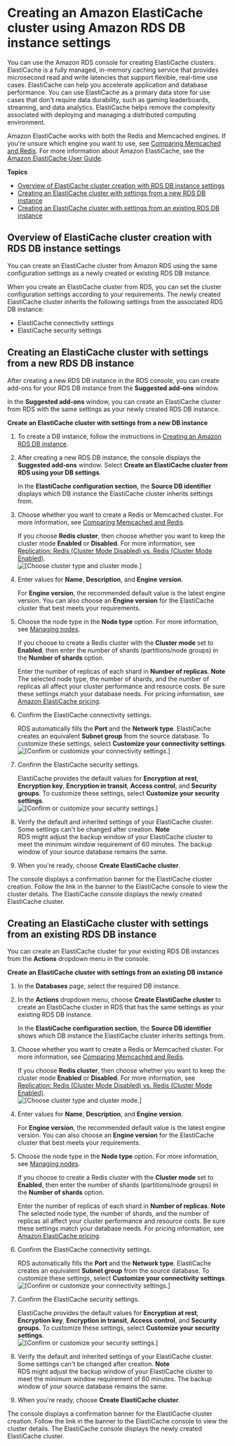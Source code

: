 # Creating an Amazon ElastiCache cluster using Amazon RDS DB instance settings<a name="creating-elasticache-cluster-with-RDS-settings"></a>

You can use the Amazon RDS console for creating ElastiCache clusters\. ElastiCache is a fully managed, in\-memory caching service that provides microsecond read and write latencies that support flexible, real\-time use cases\. ElastiCache can help you accelerate application and database performance\. You can use ElastiCache as a primary data store for use cases that don't require data durability, such as gaming leaderboards, streaming, and data analytics\. ElastiCache helps remove the complexity associated with deploying and managing a distributed computing environment\.

Amazon ElastiCache works with both the Redis and Memcached engines\.  If you're unsure which engine you want to use, see [Comparing Memcached and Redis](https://docs.aws.amazon.com/AmazonElastiCache/latest/red-ug/SelectEngine.html)\. For more information about Amazon ElastiCache, see the [Amazon ElastiCache User Guide](https://docs.aws.amazon.com/AmazonElastiCache/latest/UserGuide/)\.

**Topics**
+ [Overview of ElastiCache cluster creation with RDS DB instance settings](#creating-elasticache-cluster-with-RDS-settings-overview)
+ [Creating an ElastiCache cluster with settings from a new RDS DB instance](#creating-elasticache-cluster-with-RDS-settings-new-DB)
+ [Creating an ElastiCache cluster with settings from an existing RDS DB instance](#creating-elasticache-cluster-with-RDS-settings-existing-DB)

## Overview of ElastiCache cluster creation with RDS DB instance settings<a name="creating-elasticache-cluster-with-RDS-settings-overview"></a>

You can create an ElastiCache cluster from Amazon RDS using the same configuration settings as a newly created or existing RDS DB instance\.

When you create an ElastiCache cluster from RDS, you can set the cluster configuration settings according to your requirements\. The newly created ElastiCache cluster inherits the following settings from the associated RDS DB instance:
+ ElastiCache connectivity settings
+ ElastiCache security settings

## Creating an ElastiCache cluster with settings from a new RDS DB instance<a name="creating-elasticache-cluster-with-RDS-settings-new-DB"></a>

 After creating a new RDS DB instance in the RDS console, you can create add\-ons for your RDS DB instance from the **Suggested add\-ons** window\.

In the **Suggested add\-ons** window, you can create an ElastiCache cluster from RDS with the same settings as your newly created RDS DB instance\.

**Create an ElastiCache cluster with settings from a new DB instance**

1. To create a DB instance, follow the instructions in [Creating an Amazon RDS DB instance](USER_CreateDBInstance.md)\.

1. After creating a new RDS DB instance, the console displays the **Suggested add\-ons** window\. Select **Create an ElastiCache cluster from RDS using your DB settings**\. 

   In the **ElastiCache configuration section**, the **Source DB identifier** displays which DB instance the ElastiCache cluster inherits settings from\.

1. Choose whether you want to create a Redis or Memcached cluster\. For more information, see [Comparing Memcached and Redis](https://docs.aws.amazon.com/AmazonElastiCache/latest/red-ug/SelectEngine.html)\.

   If you choose **Redis cluster**, then choose whether you want to keep the cluster mode **Enabled** or **Disabled**\. For more information, see [ Replication: Redis \(Cluster Mode Disabled\) vs\. Redis \(Cluster Mode Enabled\)](https://docs.aws.amazon.com/AmazonElastiCache/latest/red-ug/Replication.Redis-RedisCluster.html)\.   
![\[Choose cluster type and cluster mode.\]](http://docs.aws.amazon.com/AmazonRDS/latest/UserGuide/images/EC-RDS-Config.png)

1. Enter values for **Name**, **Description**, and **Engine version**\. 

   For **Engine version**, the recommended default value is the latest engine version\. You can also choose an **Engine version** for the ElastiCache cluster that best meets your requirements\.

1. Choose the node type in the **Node type** option\. For more information, see [Managing nodes](https://docs.aws.amazon.com/AmazonElastiCache/latest/red-ug/CacheNodes.html)\.

   If you choose to create a Redis cluster with the **Cluster mode** set to **Enabled**, then enter the number of shards \(partitions/node groups\) in the **Number of shards** option\.

   Enter the number of replicas of each shard in **Number of replicas**\.
**Note**  
The selected node type, the number of shards, and the number of replicas all affect your cluster performance and resource costs\. Be sure these settings match your database needs\. For pricing information, see [Amazon ElastiCache pricing](http://aws.amazon.com/elasticache/pricing/)\.

1. Confirm the ElastiCache connectivity settings\. 

   RDS automatically fills the **Port** and the **Network type**\. ElastiCache creates an equivalent **Subnet group** from the source database\. To customize these settings, select **Customize your connectivity settings**\.  
![\[Confirm or customize your connectivity settings.\]](http://docs.aws.amazon.com/AmazonRDS/latest/UserGuide/images/EC-RDS-cnnct-sttngs.png)

1. Confirm the ElastiCache security settings\. 

   ElastiCache provides the default values for **Encryption at rest**, **Encryption key**, **Encryption in transit**, **Access control**, and **Security groups**\. To customize these settings, select **Customize your security settings**\.  
![\[Confirm or customize your security settings.\]](http://docs.aws.amazon.com/AmazonRDS/latest/UserGuide/images/EC-RDS-sec-sttngs.png)

1. Verify the default and inherited settings of your ElastiCache cluster\. Some settings can't be changed after creation\.
**Note**  
RDS might adjust the backup window of your ElastiCache cluster to meet the minimum window requirement of 60 minutes\. The backup window of your source database remains the same\. 

1. When you're ready, choose **Create ElastiCache cluster**\.

The console displays a confirmation banner for the ElastiCache cluster creation\. Follow the link in the banner to the ElastiCache console to view the cluster details\. The ElastiCache console displays the newly created ElastiCache cluster\. 

## Creating an ElastiCache cluster with settings from an existing RDS DB instance<a name="creating-elasticache-cluster-with-RDS-settings-existing-DB"></a>

You can create an ElastiCache cluster for your existing RDS DB instances from the **Actions** dropdown menu in the console\.

**Create an ElastiCache cluster with settings from an existing DB instance**

1. In the **Databases** page, select the required DB instance\.

1. In the **Actions** dropdown menu, choose **Create ElastiCache cluster** to create an ElastiCache cluster in RDS that has the same settings as your existing RDS DB instance\.

   In the **ElastiCache configuration section**, the **Source DB identifier** shows which DB instance the ElastiCache cluster inherits settings from\.

1. Choose whether you want to create a Redis or Memcached cluster\. For more information, see [Comparing Memcached and Redis](https://docs.aws.amazon.com/AmazonElastiCache/latest/red-ug/SelectEngine.html)\.

   If you choose **Redis cluster**, then choose whether you want to keep the cluster mode **Enabled** or **Disabled**\. For more information, see [ Replication: Redis \(Cluster Mode Disabled\) vs\. Redis \(Cluster Mode Enabled\)](https://docs.aws.amazon.com/AmazonElastiCache/latest/red-ug/Replication.Redis-RedisCluster.html)\.  
![\[Choose cluster type and cluster mode.\]](http://docs.aws.amazon.com/AmazonRDS/latest/UserGuide/images/EC-RDS-Config.png)

1. Enter values for **Name**, **Description**, and **Engine version**\. 

   For **Engine version**, the recommended default value is the latest engine version\. You can also choose an **Engine version** for the ElastiCache cluster that best meets your requirements\.

1. Choose the node type in the **Node type** option\. For more information, see [Managing nodes](https://docs.aws.amazon.com/AmazonElastiCache/latest/red-ug/CacheNodes.html)\.

   If you choose to create a Redis cluster with the **Cluster mode** set to **Enabled**, then enter the number of shards \(partitions/node groups\) in the **Number of shards** option\.

   Enter the number of replicas of each shard in **Number of replicas**\.
**Note**  
The selected node type, the number of shards, and the number of replicas all affect your cluster performance and resource costs\. Be sure these settings match your database needs\. For pricing information, see [Amazon ElastiCache pricing](http://aws.amazon.com/elasticache/pricing/)\.

1. Confirm the ElastiCache connectivity settings\. 

   RDS automatically fills the **Port** and the **Network type**\. ElastiCache creates an equivalent **Subnet group** from the source database\. To customize these settings, select **Customize your connectivity settings**\.  
![\[Confirm or customize your connectivity settings.\]](http://docs.aws.amazon.com/AmazonRDS/latest/UserGuide/images/EC-RDS-cnnct-sttngs.png)

    

1. Confirm the ElastiCache security settings\. 

   ElastiCache provides the default values for **Encryption at rest**, **Encryption key**, **Encryption in transit**, **Access control**, and **Security groups**\. To customize these settings, select **Customize your security settings**\.  
![\[Confirm or customize your security settings.\]](http://docs.aws.amazon.com/AmazonRDS/latest/UserGuide/images/EC-RDS-sec-sttngs.png)

1. Verify the default and inherited settings of your ElastiCache cluster\. Some settings can't be changed after creation\.
**Note**  
RDS might adjust the backup window of your ElastiCache cluster to meet the minimum window requirement of 60 minutes\. The backup window of your source database remains the same\. 

1. When you're ready, choose **Create ElastiCache cluster**\.

The console displays a confirmation banner for the ElastiCache cluster creation\. Follow the link in the banner to the ElastiCache console to view the cluster details\. The ElastiCache console displays the newly created ElastiCache cluster\. 